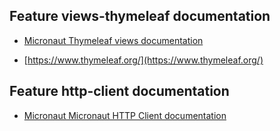 ## Feature views-thymeleaf documentation

- [Micronaut Thymeleaf views documentation](https://micronaut-projects.github.io/micronaut-views/latest/guide/index.html#thymeleaf)

- [https://www.thymeleaf.org/](https://www.thymeleaf.org/)

## Feature http-client documentation

- [Micronaut Micronaut HTTP Client documentation](https://docs.micronaut.io/latest/guide/index.html#httpClient)

